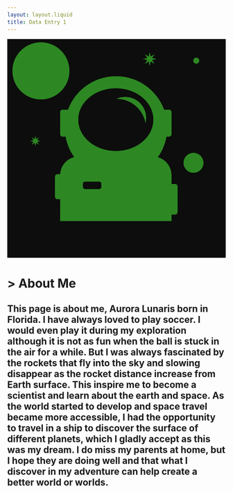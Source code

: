 ```yaml
---
layout: layout.liquid
title: Data Entry 1
---
```

<img alt="Astroman" src="/images/Astroman.svg">
<h1> > About Me </h1>
<h2>This page is about me, Aurora Lunaris born in Florida. I have always loved to play soccer. I would even play it during my exploration although it is not as fun when the ball is stuck in the air for a while. But I was always fascinated by the rockets that fly into the sky and slowing disappear as the rocket distance increase from Earth surface. This inspire me to become a scientist and learn about the earth and space. As the world started to develop and space travel became more accessible, I had the opportunity to travel in a ship to discover the surface of different planets, which I gladly accept as this was my dream. I do miss my parents at home, but I hope they are doing well and that what I discover in my adventure can help create a better world or worlds.</h2>
